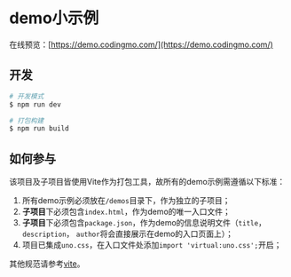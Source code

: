 # demo小示例

在线预览：[https://demo.codingmo.com/](https://demo.codingmo.com/)

## 开发

```bash
# 开发模式
$ npm run dev

# 打包构建
$ npm run build
```

## 如何参与

该项目及子项目皆使用Vite作为打包工具，故所有的demo示例需遵循以下标准：

1. 所有demo示例必须放在`/demos`目录下，作为独立的子项目；
2. **子项目**下必须包含`index.html`，作为demo的唯一入口文件；
3. **子项目**下必须包含`package.json`，作为demo的信息说明文件（`title`， `description`， `author`将会直接展示在demo的入口页面上）；
4. 项目已集成`uno.css`，在入口文件处添加`import 'virtual:uno.css';`开启；

其他规范请参考[vite](https://cn.vitejs.dev/guide/build.html#multi-page-app)。